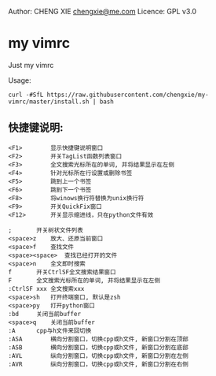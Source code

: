 Author:  CHENG XIE <chengxie@me.com>
Licence: GPL v3.0

# my vimrc
Just my vimrc

Usage:
```
curl -#SfL https://raw.githubusercontent.com/chengxie/my-vimrc/master/install.sh | bash
```

快捷键说明:
---------------------------------------------------------------------------------------
```
<F1>		显示快捷键说明窗口
<F2>		开关TagList函数列表窗口
<F3>		全文搜索光标所在的单词, 并将结果显示在左侧
<F4>		针对光标所在行设置或删除书签
<F5>		跳到上一个书签
<F6>		跳到下一个书签
<F8>		将winows换行符替换为unix换行符
<F9>		开关QuickFix窗口
<F12>		开关显示缩进线，只在python文件有效

;		开关树状文件列表
<space>z	放大、还原当前窗口
<space>f	查找文件
<space><space>	查找已经打开的文件
<space>n	全文即时搜索
f		开关CtrlSF全文搜索结果窗口
F		全文搜索光标所在的单词, 并将结果显示在左侧
:CtrlSF	xxx	全文搜索xxx
<space>sh	打开终端窗口, 默认是zsh
<space>py	打开python窗口
:bd		关闭当前buffer
<space>q	关闭当前buffer
:A		cpp与h文件来回切换
:ASA		横向分割窗口，切换cpp或h文件, 新窗口分割在顶部
:ASB		横向分割窗口，切换cpp或h文件, 新窗口分割在底部
:AVL		纵向分割窗口，切换cpp或h文件, 新窗口分割在左侧
:AVR		纵向分割窗口，切换cpp或h文件, 新窗口分割在右侧
```
